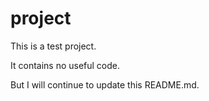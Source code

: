 # project

This is a test project.

It contains no useful code.

But I will continue to update this README.md.
